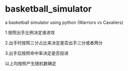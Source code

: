 # basketball_simulator
a basketball simulator using python (Warriors vs Cavaliers)

1.按照出手比例决定谁进攻

2.出手时按照三分占比来决定是否出手三分或者两分

3.出手后按照命中率决定是否投进

以上均按照产生随机数确定
